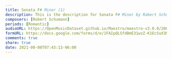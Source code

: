 ```yaml
---
title: Sonata F# Minor (1)
description: This is the description for Sonata F# Minor by Robert Schumann
composers: [Robert Schumann]
periods: [Romantic]
audioURL: https://OpenMusicDataset.github.io/Maestro/maestro-v3.0.0/2006/MIDI-Unprocessed_01_R1_2006_01-09_ORIG_MID--AUDIO_01_R1_2006_01_Track01_wav.midi
formURL: https://docs.google.com/forms/d/e/1FAIpQLSfdBmE31wzZ-K1EcSuX3MaSjAFWxpUKfphL6oagNNg0c41ymw/viewform
comments: true
share: true
date: 2021-08-08T07:43:13-06:00
---
```


